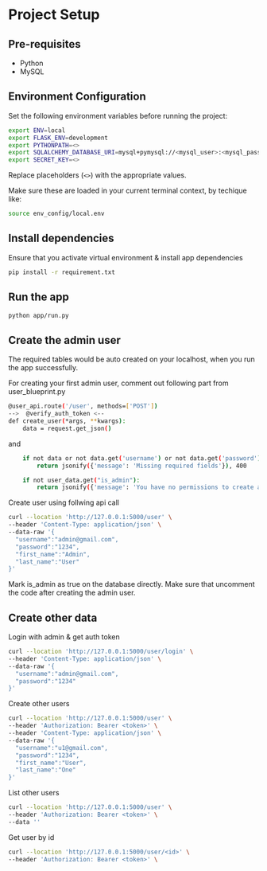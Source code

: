 # Project Setup

## Pre-requisites
- Python
- MySQL

## Environment Configuration
Set the following environment variables before running the project:

```sh
export ENV=local
export FLASK_ENV=development
export PYTHONPATH=<>
export SQLALCHEMY_DATABASE_URI=mysql+pymysql://<mysql_user>:<mysql_password>@localhost/users_db
export SECRET_KEY=<>
```

Replace placeholders (`<>`) with the appropriate values.

Make sure these are loaded in your current terminal context, by techique like:
```sh
source env_config/local.env
```

## Install dependencies
Ensure that you activate virtual environment & install app dependencies
```sh
pip install -r requirement.txt
```

## Run the app
```sh
python app/run.py
```

##  Create the admin user
The required tables would be auto created on your localhost, when you run the app successfully.

For creating your first admin user, comment out following part from user_blueprint.py
```sh
@user_api.route('/user', methods=['POST'])
-->  @verify_auth_token <--
def create_user(*args, **kwargs):
    data = request.get_json()
```
and
```sh
    if not data or not data.get('username') or not data.get('password') or not data.get('first_name'):
        return jsonify({'message': 'Missing required fields'}), 400

    if not user_data.get("is_admin"):
        return jsonify({'message': 'You have no permissions to create a user'}), 403
```

Create user using follwing api call
```sh
curl --location 'http://127.0.0.1:5000/user' \
--header 'Content-Type: application/json' \
--data-raw '{
  "username":"admin@gmail.com",
  "password":"1234",
  "first_name":"Admin",
  "last_name":"User"
}'
```
 Mark is_admin as true on the database directly. Make sure that uncomment the code after creating the admin user.
 
##  Create other data
Login with admin & get auth token
```sh
curl --location 'http://127.0.0.1:5000/user/login' \
--header 'Content-Type: application/json' \
--data-raw '{
  "username":"admin@gmail.com",
  "password":"1234"
}'
```
Create other users
```sh
curl --location 'http://127.0.0.1:5000/user' \
--header 'Authorization: Bearer <token>' \
--header 'Content-Type: application/json' \
--data-raw '{
  "username":"u1@gmail.com",
  "password":"1234",
  "first_name":"User",
  "last_name":"One"
}'
```
List other users
```sh
curl --location 'http://127.0.0.1:5000/user' \
--header 'Authorization: Bearer <token>' \
--data ''
```
Get user by id
```sh
curl --location 'http://127.0.0.1:5000/user/<id>' \
--header 'Authorization: Bearer <token>' \
```